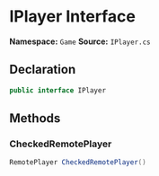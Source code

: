 # IPlayer Interface

**Namespace:** `Game`
**Source:** `IPlayer.cs`

## Declaration

```csharp
public interface IPlayer
```

## Methods

### CheckedRemotePlayer

```csharp
RemotePlayer CheckedRemotePlayer()
```

